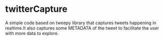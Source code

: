 # twitterCapture
A simple code based on tweepy library that captures tweets happening in realtime.It also captures some METADATA of the tweet to facilitate the user with more data to explore.
